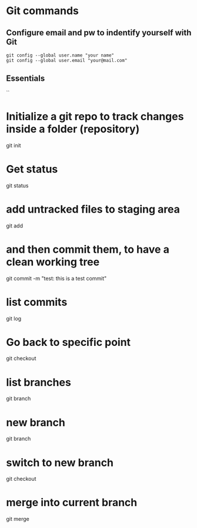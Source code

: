 # Git commands

## Configure email and pw to indentify yourself with Git
```
git config --global user.name "your name"
git config --global user.email "your@mail.com"
```

## Essentials
``
# Initialize a git repo to track changes inside a folder (repository)
git init

# Get status
git status

# add untracked files to staging area 
git add <file>

# and then commit them, to have a clean working tree
git commit -m "test: this is a test commit"

# list commits
git log

# Go back to specific point 
git checkout <git-hash>

# list branches
git branch

# new branch
git branch <branch-name>

# switch to new branch
git checkout <branch-name>

# merge <branch-name> into current branch
git merge <branch-name>
```


